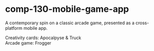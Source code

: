 # comp-130-mobile-game-app
A contemporary spin on a classic arcade game, presented as a cross-platform mobile app.

Creativity cards: Apocalpyse & Truck  
Arcade game: Frogger
